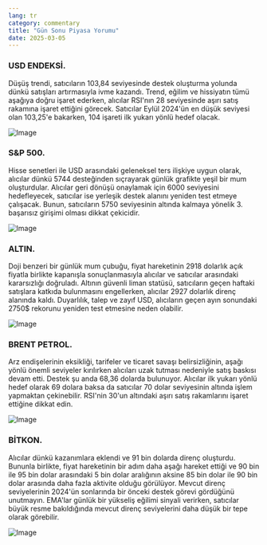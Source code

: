 ```yaml
---
lang: tr
category: commentary
title: "Gün Sonu Piyasa Yorumu"
date: 2025-03-05
---
```


### USD ENDEKSİ.

Düşüş trendi, satıcıların 103,84 seviyesinde destek oluşturma yolunda dünkü satışları artırmasıyla ivme kazandı. Trend, eğilim ve hissiyatın tümü aşağıya doğru işaret ederken, alıcılar RSI'nın 28 seviyesinde aşırı satış rakamına işaret ettiğini görecek. Satıcılar Eylül 2024'ün en düşük seviyesi olan 103,25'e bakarken, 104 işareti ilk yukarı yönlü hedef olacak.

![Image](https://markleighedu.github.io/img/Mar-2025/05-Mar-2025/usdindex.jpg)

### S&P 500.

Hisse senetleri ile USD arasındaki geleneksel ters ilişkiye uygun olarak, alıcılar dünkü 5744 desteğinden sıçrayarak günlük grafikte yeşil bir mum oluşturdular. Alıcılar geri dönüşü onaylamak için 6000 seviyesini hedefleyecek, satıcılar ise yerleşik destek alanını yeniden test etmeye çalışacak. Bunun, satıcıların 5750 seviyesinin altında kalmaya yönelik 3. başarısız girişimi olması dikkat çekicidir.

![Image](https://markleighedu.github.io/img/Mar-2025/05-Mar-2025/sp500.jpg)

### ALTIN.

Doji benzeri bir günlük mum çubuğu, fiyat hareketinin 2918 dolarlık açık fiyatla birlikte kapanışla sonuçlanmasıyla alıcılar ve satıcılar arasındaki kararsızlığı doğruladı. Altının güvenli liman statüsü, satıcıların geçen haftaki satışlara katkıda bulunmasını engellerken, alıcılar 2927 dolarlık direnç alanında kaldı. Duyarlılık, talep ve zayıf USD, alıcıların geçen ayın sonundaki 2750$ rekorunu yeniden test etmesine neden olabilir.

![Image](https://markleighedu.github.io/img/Mar-2025/05-Mar-2025/gold.jpg)

### BRENT PETROL.

Arz endişelerinin eksikliği, tarifeler ve ticaret savaşı belirsizliğinin, aşağı yönlü önemli seviyeler kırılırken alıcıları uzak tutması nedeniyle satış baskısı devam etti. Destek şu anda 68,36 dolarda bulunuyor. Alıcılar ilk yukarı yönlü hedef olarak 69 dolara baksa da satıcılar 70 dolar seviyesinin altında işlem yapmaktan çekinebilir. RSI'nin 30'un altındaki aşırı satış rakamlarını işaret ettiğine dikkat edin.

![Image](https://markleighedu.github.io/img/Mar-2025/05-Mar-2025/brentoil.jpg)

### BİTKON.

Alıcılar dünkü kazanımlara eklendi ve 91 bin dolarda direnç oluşturdu. Bununla birlikte, fiyat hareketinin bir adım daha aşağı hareket ettiği ve 90 bin ile 95 bin dolar arasındaki 5 bin dolar aralığının aksine 85 bin dolar ile 90 bin dolar arasında daha fazla aktivite olduğu görülüyor. Mevcut direnç seviyelerinin 2024'ün sonlarında bir önceki destek görevi gördüğünü unutmayın. EMA'lar günlük bir yükseliş eğilimi sinyali verirken, satıcılar büyük resme bakıldığında mevcut direnç seviyelerini daha düşük bir tepe olarak görebilir.

![Image](https://markleighedu.github.io/img/Mar-2025/05-Mar-2025/bitcoin.jpg)

